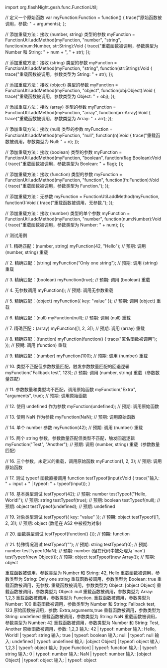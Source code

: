 import org.flashNight.gesh.func.FunctionUtil;

// 定义一个原始函数
var myFunction:Function = function() {
    trace("原始函数被调用，参数: " + arguments);
};

// 添加重载方法：接收 (number, string) 类型的参数
myFunction = FunctionUtil.addMethod(myFunction, "number", "string", function(num:Number, str:String):Void {
    trace("重载函数被调用，参数类型为 Number 和 String: " + num + ", " + str);
});

// 添加重载方法：接收 (string) 类型的参数
myFunction = FunctionUtil.addMethod(myFunction, "string", function(str:String):Void {
    trace("重载函数被调用，参数类型为 String: " + str);
});

// 添加重载方法：接收 (object) 类型的参数
myFunction = FunctionUtil.addMethod(myFunction, "object", function(obj:Object):Void {
    trace("重载函数被调用，参数类型为 Object: " + obj);
});

// 添加重载方法：接收 (array) 类型的参数
myFunction = FunctionUtil.addMethod(myFunction, "array", function(arr:Array):Void {
    trace("重载函数被调用，参数类型为 Array: " + arr);
});

// 添加重载方法：接收 (null) 类型的参数
myFunction = FunctionUtil.addMethod(myFunction, "null", function(n):Void {
    trace("重载函数被调用，参数类型为 Null: " + n);
});

// 添加重载方法：接收 (boolean) 类型的参数
myFunction = FunctionUtil.addMethod(myFunction, "boolean", function(flag:Boolean):Void {
    trace("重载函数被调用，参数类型为 Boolean: " + flag);
});

// 添加重载方法：接收 (function) 类型的参数
myFunction = FunctionUtil.addMethod(myFunction, "function", function(fn:Function):Void {
    trace("重载函数被调用，参数类型为 Function.");
});

// 添加重载方法：无参数
myFunction = FunctionUtil.addMethod(myFunction, function():Void {
    trace("重载函数被调用，无参数.");
});

// 添加重载方法：接收 (number) 类型的单个参数
myFunction = FunctionUtil.addMethod(myFunction, "number", function(num:Number):Void {
    trace("重载函数被调用，参数类型为 Number: " + num);
});

// 测试用例

// 1. 精确匹配：(number, string)
myFunction(42, "Hello");           // 预期: 调用 (number, string) 重载

// 2. 精确匹配：(string)
myFunction("Only one string");     // 预期: 调用 (string) 重载

// 3. 精确匹配：(boolean)
myFunction(true);                  // 预期: 调用 (boolean) 重载

// 4. 无参数调用
myFunction();                      // 预期: 调用无参数重载

// 5. 精确匹配：(object)
myFunction({ key: "value" });      // 预期: 调用 (object) 重载

// 6. 精确匹配：(null)
myFunction(null);                  // 预期: 调用 (null) 重载

// 7. 精确匹配：(array)
myFunction([1, 2, 3]);             // 预期: 调用 (array) 重载

// 8. 精确匹配：(function)
myFunction(function() { trace("匿名函数被调用"); }); // 预期: 调用 (function) 重载

// 9. 精确匹配：(number)
myFunction(100);                   // 预期: 调用 (number) 重载

// 10. 类型不匹配但参数数量匹配，触发参数数量匹配的回退逻辑
myFunction("Fallback test", 123);  // 预期: 调用 (number, string) 重载（参数数量匹配）

// 11. 参数数量和类型均不匹配，调用原始函数
myFunction("Extra", "arguments", true);  // 预期: 调用原始函数

// 12. 使用 undefined 作为参数
myFunction(undefined);             // 预期: 调用原始函数

// 13. 使用 NaN 作为参数
myFunction(NaN);                   // 预期: 调用原始函数

// 14. 单个 number 参数
myFunction(42);                    // 预期: 调用 (number) 重载

// 15. 两个 string 参数，参数数量匹配但类型不匹配，触发回退逻辑
myFunction("Test", "Another");     // 预期: 调用 (number, string) 重载（参数数量匹配）

// 16. 三个参数，未定义的重载，调用原始函数
myFunction(1, 2, 3);               // 预期: 调用原始函数

// 17. 测试 typeof 函数直接调用
function testTypeof(input):Void {
    trace("输入: " + input + " | typeof: " + typeof(input));
}

// 18. 基本类型测试
testTypeof(42);                 // 预期: number
testTypeof("Hello, World!");    // 预期: string
testTypeof(true);               // 预期: boolean
testTypeof(null);               // 预期: object
testTypeof(undefined);          // 预期: undefined

// 19. 对象类型测试
testTypeof({ key: "value" });   // 预期: object
testTypeof([1, 2, 3]);          // 预期: object (数组在 AS2 中被视为对象)

// 20. 函数类型测试
testTypeof(function() {});      // 预期: function

// 21. 特殊情况测试
testTypeof("");                 // 预期: string
testTypeof(0);                  // 预期: number
testTypeof(NaN);                // 预期: number (但在代码中被处理为 'nan')
testTypeof(new Object());       // 预期: object
testTypeof(new Array());        // 预期: object




重载函数被调用，参数类型为 Number 和 String: 42, Hello
重载函数被调用，参数类型为 String: Only one string
重载函数被调用，参数类型为 Boolean: true
重载函数被调用，无参数.
重载函数被调用，参数类型为 Object: [object Object]
重载函数被调用，参数类型为 Object: null
重载函数被调用，参数类型为 Array: 1,2,3
重载函数被调用，参数类型为 Function.
重载函数被调用，参数类型为 Number: 100
重载函数被调用，参数类型为 Number 和 String: Fallback test, 123
原始函数被调用，参数: Extra,arguments,true
重载函数被调用，参数类型为 String: undefined
重载函数被调用，参数类型为 String: NaN
重载函数被调用，参数类型为 Number: 42
重载函数被调用，参数类型为 Number 和 String: Test, Another
原始函数被调用，参数: 1,2,3
输入: 42 | typeof: number
输入: Hello, World! | typeof: string
输入: true | typeof: boolean
输入: null | typeof: null
输入: undefined | typeof: undefined
输入: [object Object] | typeof: object
输入: 1,2,3 | typeof: object
输入: [type Function] | typeof: function
输入:  | typeof: string
输入: 0 | typeof: number
输入: NaN | typeof: number
输入: [object Object] | typeof: object
输入:  | typeof: object